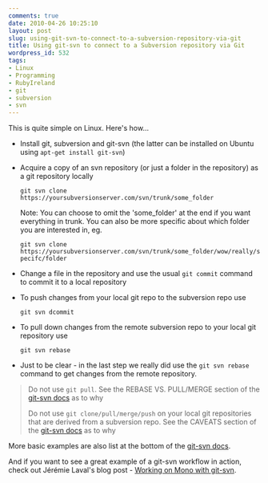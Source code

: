 ```yaml
---
comments: true
date: 2010-04-26 10:25:10
layout: post
slug: using-git-svn-to-connect-to-a-subversion-repository-via-git
title: Using git-svn to connect to a Subversion repository via Git
wordpress_id: 532
tags:
- Linux
- Programming
- RubyIreland
- git
- subversion
- svn
---
```


This is quite simple on Linux. Here's how...

* Install git, subversion and git-svn (the latter can be installed on Ubuntu using `apt-get install git-svn`)

* Acquire a copy of an svn repository (or just a folder in the repository) as a git repository locally

  `git svn clone https://yoursubversionserver.com/svn/trunk/some_folder`

  Note: You can choose to omit the 'some_folder' at the end if you want everything in trunk. You can also be more specific about which folder you are interested in, eg.

  `git svn clone https://yoursubversionserver.com/svn/trunk/some_folder/wow/really/specifc/folder`

* Change a file in the repository and use the usual `git commit` command to commit it to a local repository

* To push changes from your local git repo to the subversion repo use

   `git svn dcommit`

* To pull down changes from the remote subversion repo to your local git repository use

  `git svn rebase`

* Just to be clear - in the last step we really did use the `git svn rebase` command to get changes from the remote repository.


> Do not use `git pull`. See the REBASE VS. PULL/MERGE section of the [git-svn docs](http://www.kernel.org/pub/software/scm/git/docs/git-svn.html) as to why
>
> Do not use `git clone/pull/merge/push` on your local git repositories that are derived from a subversion repo. See the CAVEATS section of the [git-svn docs](http://www.kernel.org/pub/software/scm/git/docs/git-svn.html) as to why

More basic examples are also list at the bottom of the [git-svn docs](http://www.kernel.org/pub/software/scm/git/docs/git-svn.html).

And if you want to see a great example of a git-svn workflow in action, check out Jérémie Laval's blog post - [Working on Mono with git-svn](http://blog.neteril.org/2010/03/02/working-on-mono-with-git-svn/).
